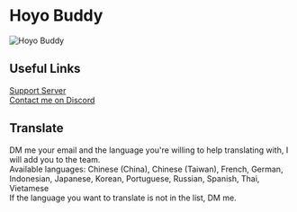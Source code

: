 # Hoyo Buddy
![Hoyo Buddy](https://i.imgur.com/x3UBpUa.png)

## Useful Links
[Support Server](https://dsc.gg/hoyo-buddy)  
[Contact me on Discord](https://discord.com/users/410036441129943050)

## Translate
DM me your email and the language you're willing to help translating with, I will add you to the team.  
Available languages: Chinese (China), Chinese (Taiwan), French, German, Indonesian, Japanese, Korean, Portuguese, Russian, Spanish, Thai, Vietamese  
If the language you want to translate is not in the list, DM me.
